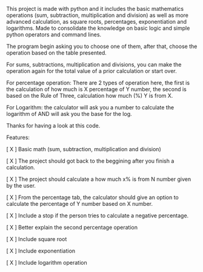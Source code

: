This project is made with python and it includes the basic mathematics operations (sum, subtraction, multiplication and division) as well as more advanced calculation, as square roots, percentages, exponentiation and logarithms. Made to consolidate the knowledge on basic logic and simple python operators and command lines.


The program begin asking you to choose one of them, after that, choose the operation based on the table presented.


For sums, subtractions, multiplication and divisions, you can make the operation again for the total value of a prior calculation or start over.


For percentage operation: There are 2 types of operation here, the first is the calculation of how much is X percentage of Y number, the second is based on the Rule of Three, calculation how much (%) Y is from X.


For Logarithm: the calculator will ask you a number to calculate the logarithm of AND will ask you the base for the log.



Thanks for having a look at this code.

Features:

[ X ] Basic math (sum, subtraction, multiplication and division)

[ X ] The project should got back to the beggining after you finish a calculation.

[ X ] The project should calculate a how much x% is from N number given by the user. 

[ X ] From the percentage tab, the calculator should give an option to calculate the percentage of Y number based on X number.

[ X ] Include a stop if the person tries to calculate a negative percentage.

[ X ] Better explain the second percentage operation

[ X ] Include square root

[ X ] Include exponentiation

[ X ] Include logarithm operation
